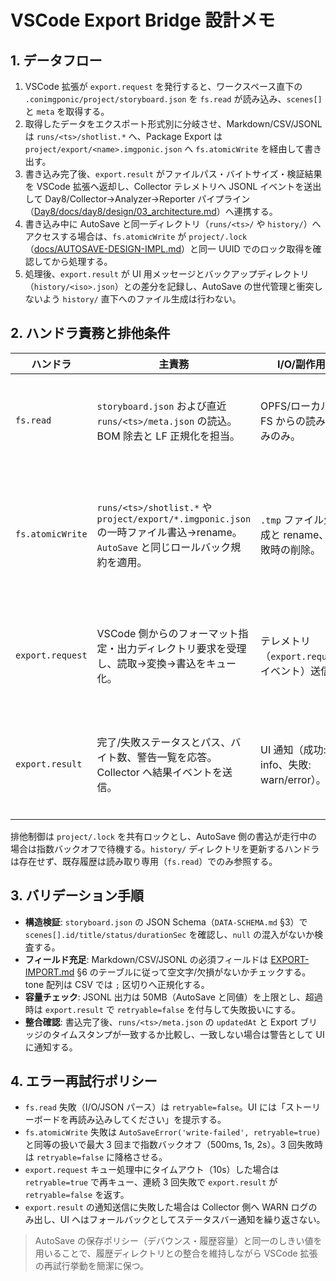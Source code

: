 # VSCode Export Bridge 設計メモ

## 1. データフロー
1. VSCode 拡張が `export.request` を発行すると、ワークスペース直下の `.conimgponic/project/storyboard.json` を `fs.read` が読み込み、`scenes[]` と `meta` を取得する。
2. 取得したデータをエクスポート形式別に分岐させ、Markdown/CSV/JSONL は `runs/<ts>/shotlist.*` へ、Package Export は `project/export/<name>.imgponic.json` へ `fs.atomicWrite` を経由して書き出す。
3. 書き込み完了後、`export.result` がファイルパス・バイトサイズ・検証結果を VSCode 拡張へ返却し、Collector テレメトリへ JSONL イベントを送出して Day8/Collector→Analyzer→Reporter パイプライン（[Day8/docs/day8/design/03_architecture.md](../../../Day8/docs/day8/design/03_architecture.md)）へ連携する。
4. 書き込み中に AutoSave と同一ディレクトリ（`runs/<ts>/` や `history/`）へアクセスする場合は、`fs.atomicWrite` が `project/.lock`（[docs/AUTOSAVE-DESIGN-IMPL.md](../../AUTOSAVE-DESIGN-IMPL.md)）と同一 UUID でのロック取得を確認してから処理する。
5. 処理後、`export.result` が UI 用メッセージとバックアップディレクトリ（`history/<iso>.json`）との差分を記録し、AutoSave の世代管理と衝突しないよう `history/` 直下へのファイル生成は行わない。

## 2. ハンドラ責務と排他条件

| ハンドラ | 主責務 | I/O/副作用 | 排他・整合条件 |
| --- | --- | --- | --- |
| `fs.read` | `storyboard.json` および直近 `runs/<ts>/meta.json` の読込。BOM 除去と LF 正規化を担当。 | OPFS/ローカル FS からの読み込みのみ。 | 読み込み対象に `history/` が含まれる場合は読み取り専用ロックを要求し、書き込み処理と同時実行しない。|
| `fs.atomicWrite` | `runs/<ts>/shotlist.*` や `project/export/*.imgponic.json` の一時ファイル書込→rename。`AutoSave` と同じロールバック規約を適用。 | `.tmp` ファイル生成と rename、失敗時の削除。 | `project/.lock` を取得した状態でのみ実行。既存 `history/<iso>.json` ディレクトリが存在する場合は書込パスを `runs/<ts>/` 配下に限定し、`history/` には触れない。|
| `export.request` | VSCode 側からのフォーマット指定・出力ディレクトリ要求を受理し、読取→変換→書込をキュー化。 | テレメトリ（`export.request` イベント）送信。 | リクエストタイムスタンプ単位で `runs/<ts>/` を確保し、既存 `runs/<ts>/` が進行中の場合はキューで順番待ち。|
| `export.result` | 完了/失敗ステータスとパス、バイト数、警告一覧を応答。Collector へ結果イベントを送信。 | UI 通知（成功: info、失敗: warn/error）。 | `history/` に新規ファイルが追加されていないこと、および AutoSave の `lastSuccessAt` より新しい場合のみ成功扱いにする。|

排他制御は `project/.lock` を共有ロックとし、AutoSave 側の書込が走行中の場合は指数バックオフで待機する。`history/` ディレクトリを更新するハンドラは存在せず、既存履歴は読み取り専用（`fs.read`）でのみ参照する。

## 3. バリデーション手順
- **構造検証**: `storyboard.json` の JSON Schema（`DATA-SCHEMA.md` §3）で `scenes[].id/title/status/durationSec` を確認し、`null` の混入がないか検査する。
- **フィールド充足**: Markdown/CSV/JSONL の必須フィールドは [EXPORT-IMPORT.md](../../src-1.35_addon/EXPORT-IMPORT.md) §6 のテーブルに従って空文字/欠損がないかチェックする。tone 配列は CSV では `;` 区切りへ正規化する。
- **容量チェック**: JSONL 出力は 50MB（AutoSave と同値）を上限とし、超過時は `export.result` で `retryable=false` を付与して失敗扱いにする。
- **整合確認**: 書込完了後、`runs/<ts>/meta.json` の `updatedAt` と Export ブリッジのタイムスタンプが一致するか比較し、一致しない場合は警告として UI に通知する。

## 4. エラー再試行ポリシー
- `fs.read` 失敗（I/O/JSON パース）は `retryable=false`。UI には「ストーリーボードを再読み込みしてください」を提示する。
- `fs.atomicWrite` 失敗は `AutoSaveError('write-failed', retryable=true)` と同等の扱いで最大 3 回まで指数バックオフ（500ms, 1s, 2s）。3 回失敗時は `retryable=false` に降格させる。
- `export.request` キュー処理中にタイムアウト（10s）した場合は `retryable=true` で再キュー、連続 3 回失敗で `export.result` が `retryable=false` を返す。
- `export.result` の通知送信に失敗した場合は Collector 側へ WARN ログのみ出し、UI へはフォールバックとしてステータスバー通知を繰り返さない。

> AutoSave の保存ポリシー（デバウンス・履歴容量）と同一のしきい値を用いることで、履歴ディレクトリとの整合を維持しながら VSCode 拡張の再試行挙動を簡潔に保つ。
